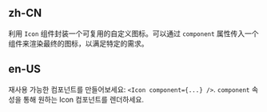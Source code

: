 ## zh-CN

利用 `Icon` 组件封装一个可复用的自定义图标。可以通过 `component` 属性传入一个组件来渲染最终的图标，以满足特定的需求。

## en-US

재사용 가능한 컴포넌트를 만들어보세요: `<Icon component={...} />`. `component` 속성을 통해 원하는 Icon 컴포넌트를 렌더하세요.

